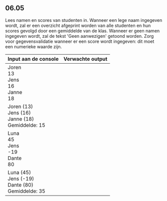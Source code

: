 ## 06.05
Lees namen en scores van studenten in. Wanneer een lege naam ingegeven wordt, zal er een overzicht afgeprint worden van alle studenten en hun scores gevolgd door een gemiddelde van de klas. Wanneer er geen namen ingegeven wordt, zal de tekst 'Geen aanwezigen' getoond worden. Zorg voor gegevensvalidatie wanneer er een score wordt ingegeven: dit moet een numerieke waarde zijn.

| Input aan de console | Verwachte output |
|----------------------|------------------|
| Joren<br>13<br>Jens<br>16<br>Janne<br>18<br>
 | Joren (13)<br>Jens (16)<br>Janne (18)<br>Gemiddelde: 15 |
| Luna<br>45<br>Jens<br>-19<br>Dante<br>80<br>
 | Luna (45)<br>Jens (-19)<br>Dante (80)<br>Gemiddelde: 35 |
